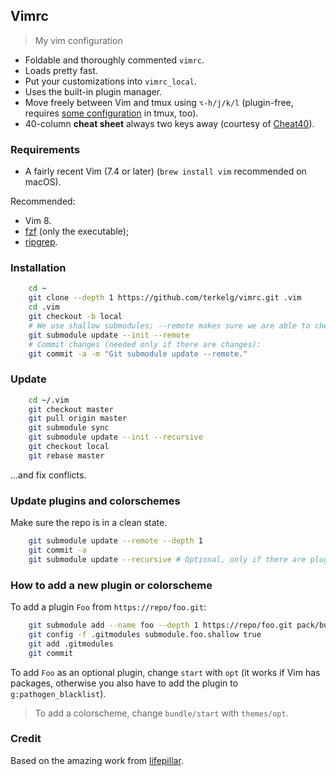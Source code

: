 ## Vimrc

> My vim configuration

- Foldable and thoroughly commented `vimrc`.
- Loads pretty fast.
- Put your customizations into `vimrc_local`.
- Uses the built-in plugin manager.
- Move freely between Vim and tmux using `⌥-h/j/k/l`
  (plugin-free, requires [some configuration](https://github.com/lifepillar/dotfiles/blob/master/dot-tmux.conf) in tmux, too).
- 40-column **cheat sheet** always two keys away (courtesy of [Cheat40](https://github.com/lifepillar/vim-cheat40)).


### Requirements

- A fairly recent Vim (7.4 or later) (`brew install vim` recommended on macOS).

Recommended:

- Vim 8.
- [fzf](https://github.com/junegunn/fzf) (only the executable);
- [ripgrep](https://github.com/BurntSushi/ripgrep).


### Installation

```sh
    cd ~
    git clone --depth 1 https://github.com/terkelg/vimrc.git .vim
    cd .vim
    git checkout -b local
    # We use shallow submodules; --remote makes sure we are able to check them out:
    git submodule update --init --remote
    # Commit changes (needed only if there are changes):
    git commit -a -m "Git submodule update --remote."
```


### Update

```sh
    cd ~/.vim
    git checkout master
    git pull origin master
    git submodule sync
    git submodule update --init --recursive
    git checkout local
    git rebase master
```

…and fix conflicts.


### Update plugins and colorschemes

Make sure the repo is in a clean state.

```sh
    git submodule update --remote --depth 1
    git commit -a
    git submodule update --recursive # Optional, only if there are plugins with submodules
```


### How to add a new plugin or colorscheme

To add a plugin `Foo` from `https://repo/foo.git`:

```sh
    git submodule add --name foo --depth 1 https://repo/foo.git pack/bundle/start/foo
    git config -f .gitmodules submodule.foo.shallow true
    git add .gitmodules
    git commit
```

To add `Foo` as an optional plugin, change `start` with `opt` (it works if Vim
has packages, otherwise you also have to add the plugin to
`g:pathogen_blacklist`).

> To add a colorscheme, change `bundle/start` with `themes/opt`.


### Credit

Based on the amazing work from [lifepillar](https://github.com/lifepillar/vimrc).
